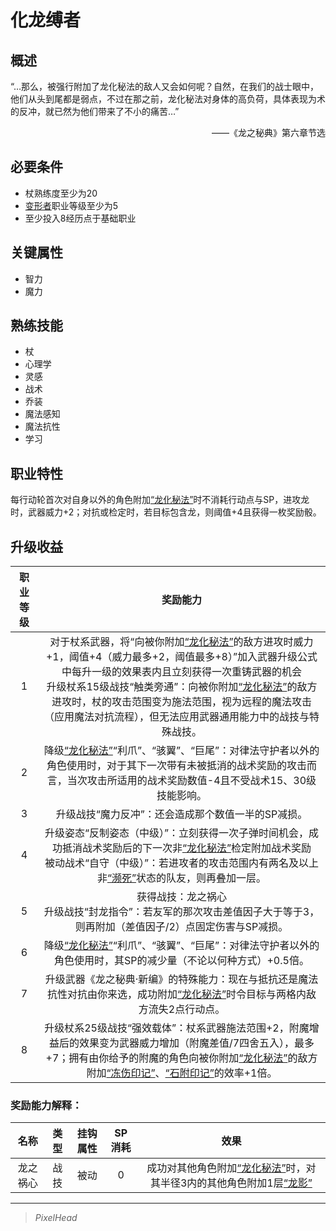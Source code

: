 # 化龙缚者

## 概述

“…那么，被强行附加了龙化秘法的敌人又会如何呢？自然，在我们的战士眼中，他们从头到尾都是弱点，不过在那之前，龙化秘法对身体的高负荷，具体表现为术的反冲，就已然为他们带来了不小的痛苦…”
<div align="right">——《龙之秘典》第六章节选</div>

## 必要条件

* 杖熟练度至少为20
* <a href="../deformer" target="_blank">变形者</a>职业等级至少为5
* 至少投入8经历点于基础职业

## 关键属性

* 智力
* 魔力

## 熟练技能

* 杖
* 心理学
* 灵感
* 战术
* 乔装
* 魔法感知
* 魔法抗性
* 学习
  
## 职业特性

每行动轮首次对自身以外的角色附加<a href="../../../../status/normal/#龙化秘法" target="_blank">“龙化秘法”</a>时不消耗行动点与SP，进攻龙时，武器威力+2；对抗或检定时，若目标包含龙，则阈值+4且获得一枚奖励骰。

## 升级收益

职业等级|奖励能力
:--:|:--:
1|对于杖系武器，将“向被你附加<a href="../../../../status/normal/#龙化秘法" target="_blank">“龙化秘法”</a>的敌方进攻时威力+1，阈值+4（威力最多+2，阈值最多+8）”加入武器升级公式中每升一级的效果表内且立刻获得一次重铸武器的机会<br>升级杖系15级战技“触类旁通”：向被你附加<a href="../../../../status/normal/#龙化秘法" target="_blank">“龙化秘法”</a>的敌方进攻时，杖的攻击范围变为施法范围，视为远程的魔法攻击（应用魔法对抗流程），但无法应用武器通用能力中的战技与特殊战技。
2|降级<a href="../../../../status/normal/#龙化秘法" target="_blank">“龙化秘法”</a>“利爪”、“骇翼”、“巨尾”：对律法守护者以外的角色使用时，对于其下一次带有未被抵消的战术奖励的攻击而言，当次攻击所适用的战术奖励数值-4且不受战术15、30级技能影响。
3|升级战技“魔力反冲”：还会造成那个数值一半的SP减损。
4|升级姿态“反制姿态（中级）”：立刻获得一次子弹时间机会，成功抵消战术奖励后的下一次非<a href="../../../../status/normal/#龙化秘法" target="_blank">“龙化秘法”</a>检定附加战术奖励<br>被动战术“自守（中级）”：若进攻者的攻击范围内有两名及以上非<a href="../../../../status/normal/#濒死" target="_blank">“濒死”</a>状态的队友，则再叠加一层。
5|获得战技：龙之祸心<br>升级战技“封龙指令”：若友军的那次攻击差值因子大于等于3，则再附加（差值因子/2）点固定伤害与SP减损。
6|降级<a href="../../../../status/normal/#龙化秘法" target="_blank">“龙化秘法”</a>“利爪”、“骇翼”、“巨尾”：对律法守护者以外的角色使用时，其SP的减少量（不论以何种方式）+0.5倍。
7|升级武器《龙之秘典·新编》的特殊能力：现在与抵抗还是魔法抗性对抗由你来选，成功附加<a href="../../../../status/normal/#龙化秘法" target="_blank">“龙化秘法”</a>时令目标与两格内敌方流失2点行动点。
8|升级杖系25级战技“强效载体”：杖系武器施法范围+2，附魔增益后的效果变为武器威力增加（附魔差值/7四舍五入），最多+7；拥有由你给予的附魔的角色向被你附加<a href="../../../../status/normal/#龙化秘法" target="_blank">“龙化秘法”</a>的敌方附加<a href="../../../../status/mark/#冻伤印记" target="_blank">“冻伤印记”</a>、<a href="../../../../status/mark/#石附印记" target="_blank">“石附印记”</a>的效率+1倍。

### 奖励能力解释：

名称|类型|挂钩属性|SP消耗|效果
:--:|:--:|:--:|:--:|:--:
龙之祸心|战技|被动|0|成功对其他角色附加<a href="../../../../status/normal/#龙化秘法" target="_blank">“龙化秘法”</a>时，对其半径3内的其他角色附加1层<a href="../../../../status/mark/#龙影" target="_blank">“龙影”</a>

---

> *PixelHead*